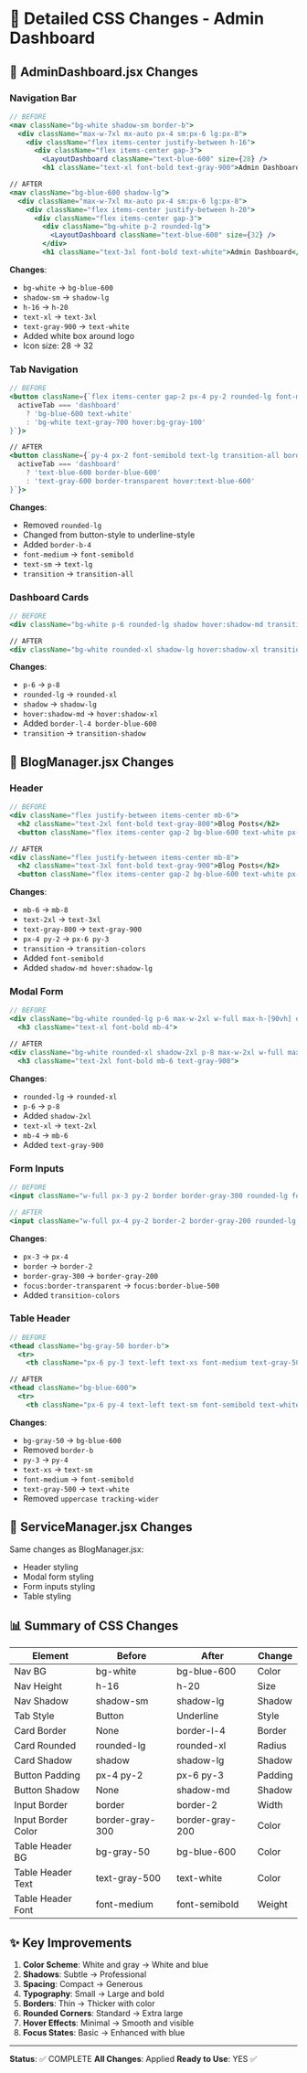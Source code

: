 # 📝 Detailed CSS Changes - Admin Dashboard

## 🎯 AdminDashboard.jsx Changes

### Navigation Bar
```jsx
// BEFORE
<nav className="bg-white shadow-sm border-b">
  <div className="max-w-7xl mx-auto px-4 sm:px-6 lg:px-8">
    <div className="flex items-center justify-between h-16">
      <div className="flex items-center gap-3">
        <LayoutDashboard className="text-blue-600" size={28} />
        <h1 className="text-xl font-bold text-gray-900">Admin Dashboard</h1>

// AFTER
<nav className="bg-blue-600 shadow-lg">
  <div className="max-w-7xl mx-auto px-4 sm:px-6 lg:px-8">
    <div className="flex items-center justify-between h-20">
      <div className="flex items-center gap-3">
        <div className="bg-white p-2 rounded-lg">
          <LayoutDashboard className="text-blue-600" size={32} />
        </div>
        <h1 className="text-3xl font-bold text-white">Admin Dashboard</h1>
```

**Changes**:
- `bg-white` → `bg-blue-600`
- `shadow-sm` → `shadow-lg`
- `h-16` → `h-20`
- `text-xl` → `text-3xl`
- `text-gray-900` → `text-white`
- Added white box around logo
- Icon size: 28 → 32

### Tab Navigation
```jsx
// BEFORE
<button className={`flex items-center gap-2 px-4 py-2 rounded-lg font-medium transition ${
  activeTab === 'dashboard'
    ? 'bg-blue-600 text-white'
    : 'bg-white text-gray-700 hover:bg-gray-100'
}`}>

// AFTER
<button className={`py-4 px-2 font-semibold text-lg transition-all border-b-4 ${
  activeTab === 'dashboard'
    ? 'text-blue-600 border-blue-600'
    : 'text-gray-600 border-transparent hover:text-blue-600'
}`}>
```

**Changes**:
- Removed `rounded-lg`
- Changed from button-style to underline-style
- Added `border-b-4`
- `font-medium` → `font-semibold`
- `text-sm` → `text-lg`
- `transition` → `transition-all`

### Dashboard Cards
```jsx
// BEFORE
<div className="bg-white p-6 rounded-lg shadow hover:shadow-md transition">

// AFTER
<div className="bg-white rounded-xl shadow-lg hover:shadow-xl transition-shadow p-8 border-l-4 border-blue-600">
```

**Changes**:
- `p-6` → `p-8`
- `rounded-lg` → `rounded-xl`
- `shadow` → `shadow-lg`
- `hover:shadow-md` → `hover:shadow-xl`
- Added `border-l-4 border-blue-600`
- `transition` → `transition-shadow`

## 🎯 BlogManager.jsx Changes

### Header
```jsx
// BEFORE
<div className="flex justify-between items-center mb-6">
  <h2 className="text-2xl font-bold text-gray-800">Blog Posts</h2>
  <button className="flex items-center gap-2 bg-blue-600 text-white px-4 py-2 rounded-lg hover:bg-blue-700 transition">

// AFTER
<div className="flex justify-between items-center mb-8">
  <h2 className="text-3xl font-bold text-gray-900">Blog Posts</h2>
  <button className="flex items-center gap-2 bg-blue-600 text-white px-6 py-3 rounded-lg hover:bg-blue-700 transition-colors font-semibold shadow-md hover:shadow-lg">
```

**Changes**:
- `mb-6` → `mb-8`
- `text-2xl` → `text-3xl`
- `text-gray-800` → `text-gray-900`
- `px-4 py-2` → `px-6 py-3`
- `transition` → `transition-colors`
- Added `font-semibold`
- Added `shadow-md hover:shadow-lg`

### Modal Form
```jsx
// BEFORE
<div className="bg-white rounded-lg p-6 max-w-2xl w-full max-h-[90vh] overflow-y-auto">
  <h3 className="text-xl font-bold mb-4">

// AFTER
<div className="bg-white rounded-xl shadow-2xl p-8 max-w-2xl w-full max-h-[90vh] overflow-y-auto">
  <h3 className="text-2xl font-bold mb-6 text-gray-900">
```

**Changes**:
- `rounded-lg` → `rounded-xl`
- `p-6` → `p-8`
- Added `shadow-2xl`
- `text-xl` → `text-2xl`
- `mb-4` → `mb-6`
- Added `text-gray-900`

### Form Inputs
```jsx
// BEFORE
<input className="w-full px-3 py-2 border border-gray-300 rounded-lg focus:ring-2 focus:ring-blue-500 focus:border-transparent" />

// AFTER
<input className="w-full px-4 py-2 border-2 border-gray-200 rounded-lg focus:ring-2 focus:ring-blue-500 focus:border-blue-500 transition-colors" />
```

**Changes**:
- `px-3` → `px-4`
- `border` → `border-2`
- `border-gray-300` → `border-gray-200`
- `focus:border-transparent` → `focus:border-blue-500`
- Added `transition-colors`

### Table Header
```jsx
// BEFORE
<thead className="bg-gray-50 border-b">
  <tr>
    <th className="px-6 py-3 text-left text-xs font-medium text-gray-500 uppercase tracking-wider">

// AFTER
<thead className="bg-blue-600">
  <tr>
    <th className="px-6 py-4 text-left text-sm font-semibold text-white">
```

**Changes**:
- `bg-gray-50` → `bg-blue-600`
- Removed `border-b`
- `py-3` → `py-4`
- `text-xs` → `text-sm`
- `font-medium` → `font-semibold`
- `text-gray-500` → `text-white`
- Removed `uppercase tracking-wider`

## 🎯 ServiceManager.jsx Changes

Same changes as BlogManager.jsx:
- Header styling
- Modal form styling
- Form inputs styling
- Table styling

## 📊 Summary of CSS Changes

| Element | Before | After | Change |
|---------|--------|-------|--------|
| Nav BG | bg-white | bg-blue-600 | Color |
| Nav Height | h-16 | h-20 | Size |
| Nav Shadow | shadow-sm | shadow-lg | Shadow |
| Tab Style | Button | Underline | Style |
| Card Border | None | border-l-4 | Border |
| Card Rounded | rounded-lg | rounded-xl | Radius |
| Card Shadow | shadow | shadow-lg | Shadow |
| Button Padding | px-4 py-2 | px-6 py-3 | Padding |
| Button Shadow | None | shadow-md | Shadow |
| Input Border | border | border-2 | Width |
| Input Border Color | border-gray-300 | border-gray-200 | Color |
| Table Header BG | bg-gray-50 | bg-blue-600 | Color |
| Table Header Text | text-gray-500 | text-white | Color |
| Table Header Font | font-medium | font-semibold | Weight |

## ✨ Key Improvements

1. **Color Scheme**: White and gray → White and blue
2. **Shadows**: Subtle → Professional
3. **Spacing**: Compact → Generous
4. **Typography**: Small → Large and bold
5. **Borders**: Thin → Thicker with color
6. **Rounded Corners**: Standard → Extra large
7. **Hover Effects**: Minimal → Smooth and visible
8. **Focus States**: Basic → Enhanced with blue

---

**Status**: ✅ COMPLETE
**All Changes**: Applied
**Ready to Use**: YES ✅

